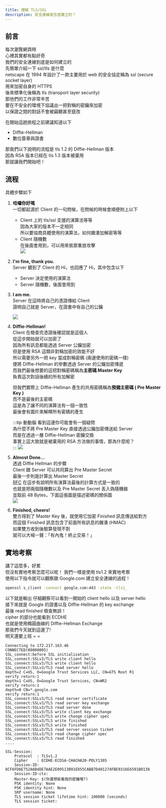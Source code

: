 ```yaml
---
title: 理解 TLS/SSL
description: 安全連線是怎麼建立的？
---
```


## 前言
每次瀏覽網頁時  
心裡其實都有點好奇  
我們的安全連線到底是如何建立的   
先簡單介紹一下 ssl/tls 是什麼  
netscape 在 1994 年設計了一款主要用於 web 的安全協定稱為 ssl (secure socket layer)  
用來加密自身的 HTTPS  
後來標準化後稱為 tls (transport layer security)  
那他們的工作非常辛苦  
要在不安全的環境下協議出一把對稱的密鑰來加密  
以保證之間的對話不會被竊聽甚至竄改  

在開始這趟旅程之前建議知道以下  
* Diffie-Hellman   
* 數位簽章與證書  


那我們以下說明的流程是 tls 1.2 的 Diffie-Hellman 版本  
因為 RSA 版本已經在 tls 1.3 版本被棄用  
那就讓我們開始吧！  

## 流程
具體步驟如下
1. **哈囉你好嗎**  
   一切都起源於 Client 的一句問候，在問候的時候會順便附上以下
   *  Client 上的 tls/ssl 支援的演算法等等  
      因為大家的版本不一定相同   
      所以要協商具體使用的演算法，如何雜湊加解密等等
   *  Client 隨機數  
      在後面會用到，可以用來抵禦重放攻擊    
    ![](./img/ssl/1.png)
2. **I'm fine, thank you.**  
   Server 聽到了 Client 的 Hi，也回應了 Hi，其中包含以下  
   * Server 決定使用的演算法
   * Server 隨機數，後面會用到

3. **I am me.**  
   Server 在這時將自己的憑證傳給 Client  
   證明自己就是 Server，在證書中有自己的公鑰  

   ![](./img/ssl/2.png)

4. **Diffie-Hellman!**  
   Client 在檢查完憑證後確認就是這個人  
   從這步開始就可以加密了  
   因為所有訊息都能透過 Server 公鑰加密    
   但是使用 RSA 這類非對稱加密的效能不好   
   所以需要另外一把 key 當成對稱密碼 (兩邊使用的密碼一樣)  
   便將 Diffie-Hellman 的參數透過 Server 的公鑰加密傳遞  
   而我們最後想要的這把對稱密碼稱為**主密碼 Master Key**  
   負責這次對話後續的所有加解密  

   但我們實際上 Diffie-Hellman 產生的共用密碼稱為**預備主密碼 ( Pre Master Key )**     
   而不是最後的主密碼  
   這是為了讓不同的演算法有一個一致性   
   最後會有圖片來解釋所有密碼的產生   

   :::tip 動動腦
    看到這邊你可能會有一個疑問  
    為什麼不將 Pre Master Key 直接透過公鑰加密傳送給 Server  
    而是在透過一層 Diffie-Hellman 密鑰交換  
    事實上這大致就是被棄用的 RSA 方法做的事情，那為什麼呢？  
   :::
    ![](./img/ssl/3.png)

5. **Almost Done...**  
   透過 Diffie Hellman 的步驟  
   Client 跟 Server 可以共同算出 Pre Master Secret  
   最後一步則是計算出 Master Secret  
   [RFC](https://datatracker.ietf.org/doc/html/rfc5246#section-8.1) 在這步有說明所有演算法最後的計算方式是一致的  
   也就是把兩個隨機數以及 Pre Master Secret 丟入偽隨機器  
   並取前 48 Bytes，下面這張圖是描述密碼的關係圖   
   ![](./img/ssl/key_relation.png)

6. **Finished, cheers!**  
   雙方得到了 Master Key 後，就使用它加密 Finished 訊息傳送給對方  
   而這個 Finished 訊息包含了前面所有訊息的雜湊 (HMAC)  
   如果雙方收到後驗算發現不對  
   就可以大喊一聲：「有內鬼！終止交易！」

## 實地考察
講了這麼多，好累  
但沒有實地考察怎麼可以呢！
我們一樣是使用 tls1.2 來實地考察  
使用以下指令就可以觀察跟 Google.com 建立安全連線的過程！  
```sh
openssl s_client -connect google.com:443 -state -tls1_
```
以下就是輸出
仔細觀察可以看到一開始的 client hello 以及 server hello  
接下來就是 Google 的證書以及 Diffie-Hellman 的 key exchange  
最後 read finished 檢查無誤！   
cipher 的部分也能看到 ECDHE  
也就是使用橢圓曲線的 Diffie-Hellman Exchange  
那我們今天就到這邊了!  
明天還要上班 = =
```shell
Connecting to 172.217.163.46
CONNECTED(00000005)
SSL_connect:before SSL initialization
SSL_connect:SSLv3/TLS write client hello
SSL_connect:SSLv3/TLS write client hello
SSL_connect:SSLv3/TLS read server hello
depth=2 C=US, O=Google Trust Services LLC, CN=GTS Root R1
verify return:1
depth=1 C=US, O=Google Trust Services, CN=WR2
verify return:1
depth=0 CN=*.google.com
verify return:1
SSL_connect:SSLv3/TLS read server certificate
SSL_connect:SSLv3/TLS read server key exchange
SSL_connect:SSLv3/TLS read server done
SSL_connect:SSLv3/TLS write client key exchange
SSL_connect:SSLv3/TLS write change cipher spec
SSL_connect:SSLv3/TLS write finished
SSL_connect:SSLv3/TLS write finished
SSL_connect:SSLv3/TLS read server session ticket
SSL_connect:SSLv3/TLS read change cipher spec
SSL_connect:SSLv3/TLS read finished
....

SSL-Session:
    Protocol  : TLSv1.2
    Cipher    : ECDHE-ECDSA-CHACHA20-POLY1305
    Session-ID: 8CF6FD6E752A6B4DE7AAE2E09513B91E855CABB7D401274FBE9316E6591B0138
    Session-ID-ctx:
    Master-Key: $(你還想偷看我的密鑰喔?)
    PSK identity: None
    PSK identity hint: None
    SRP username: None
    TLS session ticket lifetime hint: 100800 (seconds)
    TLS session ticket:
```
